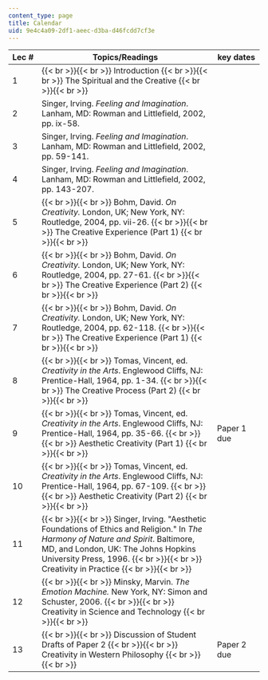 ```yaml
---
content_type: page
title: Calendar
uid: 9e4c4a09-2df1-aeec-d3ba-d46fcdd7cf3e
---
```


| Lec # | Topics/Readings | key dates |
| --- | --- | --- |
| 1 |  {{< br >}}{{< br >}} Introduction {{< br >}}{{< br >}} The Spiritual and the Creative {{< br >}}{{< br >}}  | &nbsp; |
| 2 | Singer, Irving. _Feeling and Imagination_. Lanham, MD: Rowman and Littlefield, 2002, pp. ix-58. | &nbsp; |
| 3 | Singer, Irving. _Feeling and Imagination_. Lanham, MD: Rowman and Littlefield, 2002, pp. 59-141. | &nbsp; |
| 4 | Singer, Irving. _Feeling and Imagination_. Lanham, MD: Rowman and Littlefield, 2002, pp. 143-207. | &nbsp; |
| 5 |  {{< br >}}{{< br >}} Bohm, David. _On Creativity._ London, UK; New York, NY: Routledge, 2004, pp. vii-26. {{< br >}}{{< br >}} The Creative Experience (Part 1) {{< br >}}{{< br >}}  | &nbsp; |
| 6 |  {{< br >}}{{< br >}} Bohm, David. _On Creativity._ London, UK; New York, NY: Routledge, 2004, pp. 27-61. {{< br >}}{{< br >}} The Creative Experience (Part 2) {{< br >}}{{< br >}}  | &nbsp; |
| 7 |  {{< br >}}{{< br >}} Bohm, David. _On Creativity._ London, UK; New York, NY: Routledge, 2004, pp. 62-118. {{< br >}}{{< br >}} The Creative Experience (Part 1) {{< br >}}{{< br >}}  | &nbsp; |
| 8 |  {{< br >}}{{< br >}} Tomas, Vincent, ed. _Creativity in the Arts_. Englewood Cliffs, NJ: Prentice-Hall, 1964, pp. 1-34. {{< br >}}{{< br >}} The Creative Process (Part 2) {{< br >}}{{< br >}}  | &nbsp; |
| 9 |  {{< br >}}{{< br >}} Tomas, Vincent, ed. _Creativity in the Arts_. Englewood Cliffs, NJ: Prentice-Hall, 1964, pp. 35-66. {{< br >}}{{< br >}} Aesthetic Creativity (Part 1) {{< br >}}{{< br >}}  | Paper 1 due |
| 10 |  {{< br >}}{{< br >}} Tomas, Vincent, ed. _Creativity in the Arts_. Englewood Cliffs, NJ: Prentice-Hall, 1964, pp. 67-109. {{< br >}}{{< br >}} Aesthetic Creativity (Part 2) {{< br >}}{{< br >}}  | &nbsp; |
| 11 |  {{< br >}}{{< br >}} Singer, Irving. "Aesthetic Foundations of Ethics and Religion." In _The Harmony of Nature and Spirit_. Baltimore, MD, and London, UK: The Johns Hopkins University Press, 1996. {{< br >}}{{< br >}} Creativity in Practice {{< br >}}{{< br >}}  | &nbsp; |
| 12 |  {{< br >}}{{< br >}} Minsky, Marvin. _The Emotion Machine._ New York, NY: Simon and Schuster, 2006. {{< br >}}{{< br >}} Creativity in Science and Technology {{< br >}}{{< br >}}  | &nbsp; |
| 13 |  {{< br >}}{{< br >}} Discussion of Student Drafts of Paper 2 {{< br >}}{{< br >}} Creativity in Western Philosophy {{< br >}}{{< br >}}  | Paper 2 due